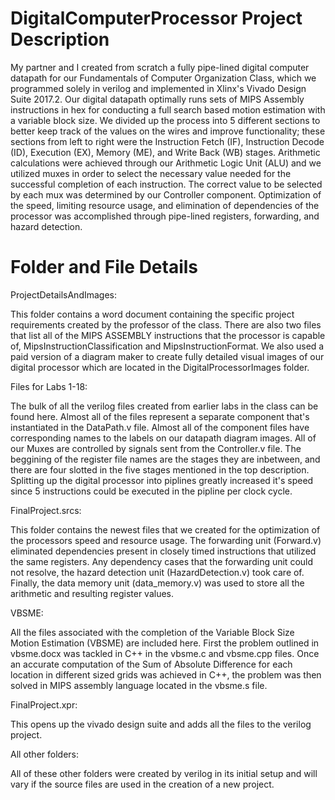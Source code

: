 # DigitalComputerProcessor Project Description
My partner and I created from scratch a fully pipe-lined digital computer datapath for our Fundamentals of Computer Organization Class, which we programmed solely in verilog and implemented in Xlinx's Vivado Design Suite 2017.2. Our digital datapath optimally runs sets of MIPS Assembly instructions in hex for conducting a full search based motion estimation with a variable block size. We divided up the process into 5 different sections to better keep track of the values on the wires and improve functionality; these sections from left to right were the Instruction Fetch (IF), Instruction Decode (ID), Execution (EX), Memory (ME), and Write Back (WB) stages. Arithmetic calculations were achieved through our Arithmetic Logic Unit (ALU) and we utilized muxes in order to select the necessary value needed for the successful completion of each instruction. The correct value to be selected by each mux was determined by our Controller component. Optimization of the speed, limiting resource usage, and elimination of dependencies of the processor was accomplished through pipe-lined registers, forwarding, and hazard detection.

# Folder and File Details

ProjectDetailsAndImages: 


This folder contains a word document containing the specific project requirements created by the professor of the class. There are also two files that list all of the MIPS ASSEMBLY instructions that the processor is capable of, MipsInstructionClassification and MipsInstructionFormat. We also used a paid version of a diagram maker to create fully detailed visual images of our digital processor which are located in the DigitalProcessorImages folder. 


Files for Labs 1-18:

The bulk of all the verilog files created from earlier labs in the class can be found here. Almost all of the files represent a separate component that's instantiated in the DataPath.v file. Almost all of the component files have corresponding names to the labels on our datapath diagram images. All of our Muxes are controlled by signals sent from the Controller.v file. The beggining of the register file names are the stages they are inbetween, and there are four slotted in the five stages mentioned in the top description. Splitting up the digital processor into piplines greatly increased it's speed since 5 instructions could be executed in the pipline per clock cycle. 


FinalProject.srcs:

This folder contains the newest files that we created for the optimization of the processors speed and resource usage. The forwarding unit (Forward.v) eliminated dependencies present in closely timed instructions that utilized the same registers. Any dependency cases that the forwarding unit could not resolve, the hazard detection unit (HazardDetection.v) took care of. Finally, the data memory unit (data_memory.v) was used to store all the arithmetic and resulting register values. 


VBSME: 

All the files associated with the completion of the Variable Block Size Motion Estimation (VBSME) are included here. First the problem outlined in vbsme.docx was tackled in C++ in the vbsme.c and vbsme.cpp files. Once an accurate computation of the Sum of Absolute Difference for each location in different sized grids was achieved in C++, the problem was then solved in MIPS assembly language located in the vbsme.s file. 


FinalProject.xpr:

This opens up the vivado design suite and adds all the files to the verilog project.


All other folders:

All of these other folders were created by verilog in its initial setup and will vary if the source files are used in the creation of a new project. 



